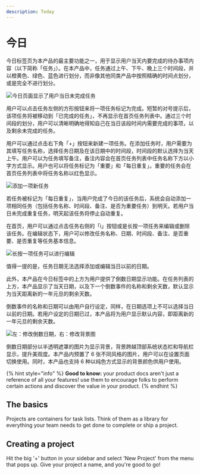 ```yaml
---
description: Today
---
```


# 今日

今日标签页为本产品的最主要功能之一，用于显示用户当天内要完成的待办事项内容（以下简称「任务」）。在本产品中，任务通过上午、下午、晚上三个时间段，并以橙黄色、绿色、蓝色进行划分，而非像其他同类产品中按照精确的时间点划分，或是完全不进行划分。

![今日页面显示了用户当日未完成任务](<../.gitbook/assets/image (30).png>)

用户可以点击任务左侧的方形按钮来将一项任务标记为完成。短暂的对号提示后，该项任务将被移动到「已完成的任务」，不再显示在首页任务列表中。通过三个时间段的划分，用户可以清晰明确地得知自己在当日该段时间内需要完成的事项，以及剩余未完成的任务。

用户可以通过点击右下角「+」按钮来新建一项任务。在添加任务时，用户需要为其填写任务名称，选择任务日期及在该日期中的时间段，时间段的默认选择为当天上午。用户可以为任务填写备注，备注内容会在首页任务列表中任务名称下方以小字方式显示。用户也可以将任务标记为「重要」和「每日重复」。重要的任务会在首页任务列表中将任务名称以红色显示。

![添加一项新任务](<../.gitbook/assets/image (16).png>)

若任务被标记为「每日重复」，当用户完成了今日的该任务后，系统会自动添加一项相同任务（包括任务名称、时间段、备注、是否为重要任务）到明天。若用户当日未完成重复任务，明天起该任务将停止自动重复。

在首页，用户可以通过点击任务右侧的「i」按钮或是长按一项任务来编辑或删除该任务。在编辑状态下，用户可以修改任务名称、日期、时间段、备注、是否重要、是否重复等任务基本信息。

![长按一项任务可以进行编辑](<../.gitbook/assets/image (12).png>)

值得一提的是，任务日期无法选择添加或编辑当日以前的日期。

此外，本产品在今日标签中的上方为用户提供了倒数日期显示功能。在任务列表的上方，本产品显示了当天日期，以及下一个倒数事件的名称和剩余天数，默认显示为当天距离新的一年元旦的剩余天数。

倒数事件的名称和日期可以由用户自行设定，同样，在日期选项上不可以选择当日以前的日期。若用户设定的日期已过，本产品将为用户显示默认内容，即距离新的一年元旦的剩余天数。

![左：修改倒数日期，右：修改背景图](<../.gitbook/assets/image (18).png>)

倒数日期部分以半透明遮罩的图片为显示背景，背景跨越顶部系统状态栏和导航栏显示，提升美观度。本产品内预置了 6 张不同风格的图片，用户可以在设置页面切换使用。同时，本产品也支持 6 种以纯色方式显示的背景颜色供用户使用。



{% hint style="info" %}
**Good to know:** your product docs aren't just a reference of all your features! use them to encourage folks to perform certain actions and discover the value in your product.
{% endhint %}

## The basics

Projects are containers for task lists. Think of them as a library for everything your team needs to get done to complete or ship a project.

## Creating a project

Hit the big '+' button in your sidebar and select 'New Project' from the menu that pops up. Give your project a name, and you're good to go!
